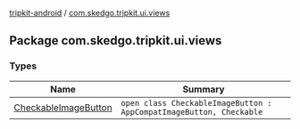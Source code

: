 [tripkit-android](../index.md) / [com.skedgo.tripkit.ui.views](./index.md)

## Package com.skedgo.tripkit.ui.views

### Types

| Name | Summary |
|---|---|
| [CheckableImageButton](-checkable-image-button/index.md) | `open class CheckableImageButton : AppCompatImageButton, Checkable` |
